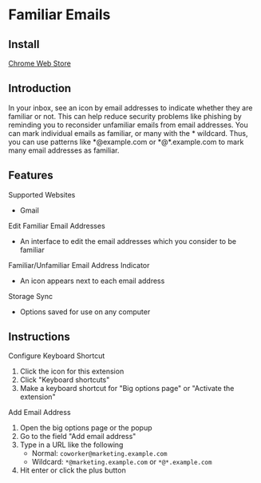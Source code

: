 # Familiar Emails

## Install

[Chrome Web Store](https://chrome.google.com/webstore/detail/familiar-emails/eobaggpemklmgjoghhbdlfmnbmjihcli)

## Introduction

In your inbox, see an icon by email addresses to indicate whether they are familiar or not. This can help reduce security problems like phishing by reminding you to reconsider unfamiliar emails from email addresses. You can mark individual emails as familiar, or many with the * wildcard. Thus, you can use patterns like \*@example.com or \*@\*.example.com to mark many email addresses as familiar.

## Features

Supported Websites
* Gmail

Edit Familiar Email Addresses
* An interface to edit the email addresses which you consider to be familiar

Familiar/Unfamiliar Email Address Indicator
* An icon appears next to each email address

Storage Sync
* Options saved for use on any computer

## Instructions

Configure Keyboard Shortcut
1. Click the icon for this extension
2. Click "Keyboard shortcuts"
3. Make a keyboard shortcut for "Big options page" or "Activate the extension"

Add Email Address
1. Open the big options page or the popup
2. Go to the field "Add email address"
3. Type in a URL like the following
	* Normal: `coworker@marketing.example.com`
	* Wildcard: `*@marketing.example.com` or `*@*.example.com`
4. Hit enter or click the plus button
